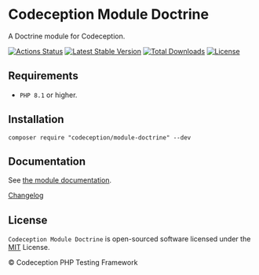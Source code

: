 # Codeception Module Doctrine

A Doctrine module for Codeception.

[![Actions Status](https://github.com/Codeception/module-doctrine/workflows/CI/badge.svg)](https://github.com/Codeception/module-doctrine/actions)
[![Latest Stable Version](https://poser.pugx.org/codeception/module-doctrine/v/stable)](https://github.com/Codeception/module-doctrine/releases)
[![Total Downloads](https://poser.pugx.org/codeception/module-doctrine/downloads)](https://packagist.org/packages/codeception/module-doctrine)
[![License](https://poser.pugx.org/codeception/module-doctrine/license)](/LICENSE)

## Requirements

* `PHP 8.1` or higher.

## Installation

```
composer require "codeception/module-doctrine" --dev
```

## Documentation

See [the module documentation](https://codeception.com/docs/modules/Doctrine).

[Changelog](https://github.com/Codeception/module-doctrine/releases)

## License

`Codeception Module Doctrine` is open-sourced software licensed under the [MIT](/LICENSE) License.

© Codeception PHP Testing Framework
